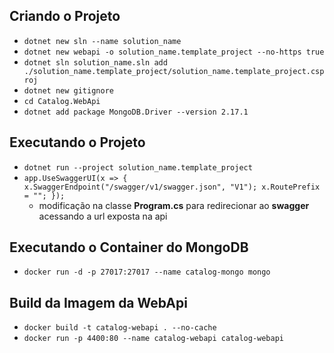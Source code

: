 ## Criando o Projeto

* ```dotnet new sln --name solution_name```
* ```dotnet new webapi -o solution_name.template_project --no-https true```
* ```dotnet sln solution_name.sln add ./solution_name.template_project/solution_name.template_project.csproj```
* ```dotnet new gitignore```
* ```cd Catalog.WebApi```
* ```dotnet add package MongoDB.Driver --version 2.17.1```

## Executando o Projeto

* ```dotnet run --project solution_name.template_project```
* ```app.UseSwaggerUI(x => { x.SwaggerEndpoint("/swagger/v1/swagger.json", "V1"); x.RoutePrefix = ""; });```
  * modificação na classe **Program.cs** para redirecionar ao **swagger** acessando a url exposta na api

## Executando o Container do MongoDB

* ```docker run -d -p 27017:27017 --name catalog-mongo mongo```

## Build da Imagem da WebApi

* ```docker build -t catalog-webapi . --no-cache```
* ```docker run -p 4400:80 --name catalog-webapi catalog-webapi```